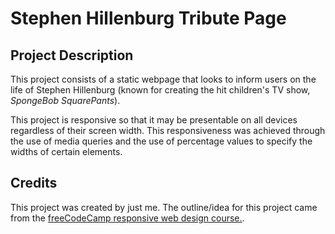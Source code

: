 # Stephen Hillenburg Tribute Page

## Project Description

This project consists of a static webpage that looks to inform users on the life of Stephen Hillenburg (known for creating the hit children's TV show, _SpongeBob SquarePants_).

This project is responsive so that it may be presentable on all devices regardless of their screen width. This responsiveness was achieved through the use of media queries and the use of percentage values to specify the widths of certain elements.

## Credits

This project was created by just me. The outline/idea for this project came from the [freeCodeCamp responsive web design course.](https://www.freecodecamp.org/learn/2022/responsive-web-design/).
